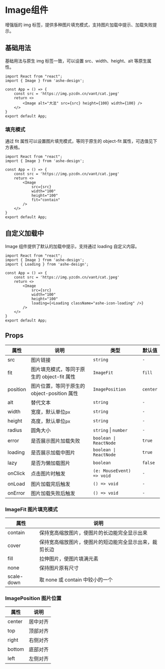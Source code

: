 # Image组件

增强版的 img 标签，提供多种图片填充模式，支持图片加载中提示、加载失败提示。

## 基础用法

基础用法与原生 img 标签一致，可以设置 src、width、height、alt 等原生属性。

```tsx
import React from "react";
import { Image } from 'ashe-design';

const App = () => {
    const src = 'https://img.yzcdn.cn/vant/cat.jpeg'
    return <>
        <Image alt="大法" src={src} height={100} width={100} />
    </>
}
export default App;

```

### 填充模式

通过 fit 属性可以设置图片填充模式，等同于原生的 object-fit 属性，可选值见下方表格。

```tsx
import React from "react";
import { Image } from 'ashe-design';

const App = () => {
    const src = 'https://img.yzcdn.cn/vant/cat.jpeg'
    return <>
        <Image
            src={src}
            width="100"
            height="100"
            fit="contain"
        />
    </>
}
export default App;
```

## 自定义加载中

Image 组件提供了默认的加载中提示，支持通过 loading 自定义内容。

```tsx
import React from "react";
import { Image } from 'ashe-design';
import { Loading } from 'ashe-design';

const App = () => {
    const src = 'https://img.yzcdn.cn/vant/cat.jpeg'
    return <>
        <Image
            src={src}
            width="100"
            height="100"
            loading={<Loading className="ashe-icon-loading" />}
        />
    </>
}
export default App;

```

## Props

| 属性       | 说明                             | 类型                        | 默认值      |
|----------|--------------------------------|---------------------------|----------|
| src      | 图片链接                           | `string`                  | `-`      |
| fit      | 图片填充模式，等同于原生的 object-fit 属性    | `ImageFit`                | `fill`   |
| position | 图片位置，等同于原生的 object-position 属性 | `ImagePosition`           | `center` |
| alt      | 替代文本                           | `string`                  | `-`      |
| width    | 宽度，默认单位`px`                    | `string`                  | `-`      |
| height   | 高度，默认单位`px`                    | `string`                  | `-`      |
| radius   | 圆角大小                           | `string`  \|  `number`    | `-`      |
| error    | 是否展示图片加载失败                     | `boolean \| ReactNode`    | `true`   |
| loading  | 是否展示加载中图片                      | `boolean \| ReactNode`    | `true`   |
| lazy     | 是否为懒加载图片                       | `boolean`                 | `false`  |
| onClick  | 点击图片时触发                        | `(e: MouseEvent) => void` | `-`      |
| onLoad   | 图片加载完后触发                       | `() => void`              | `-`      |
| onError  | 图片加载失败后触发                      | `() => void`              | `-`      |

### ImageFit 图片填充模式

| 属性         | 说明                          |
|------------|-----------------------------|
| contain    | 保持宽高缩放图片，使图片的长边能完全显示出来      |
| cover      | 保持宽高缩放图片，使图片的短边能完全显示出来，裁剪长边 |
| fill       | 拉伸图片，使图片填满元素                |
| none       | 保持图片原有尺寸                    |
| scale-down | 取 none 或 contain 中较小的一个     |

### ImagePosition 图片位置

| 属性     | 说明   |
|--------|------|
| center | 居中对齐 |
| top    | 顶部对齐 |
| right  | 右侧对齐 |
| bottom | 底部对齐 |
| left   | 左侧对齐 |